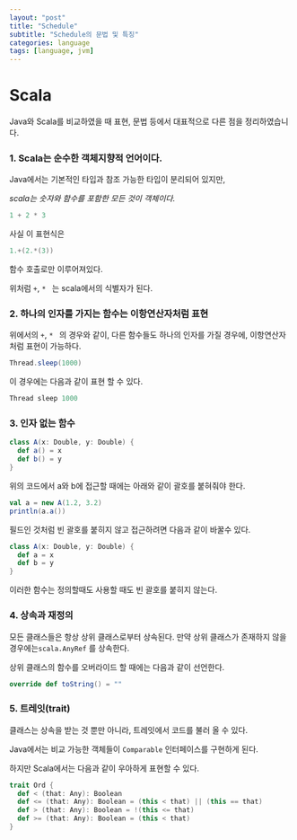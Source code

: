 ```yaml
---
layout: "post"
title: "Schedule"
subtitle: "Schedule의 문법 및 특징"
categories: language
tags: [language, jvm]
---
```


# Scala

Java와 Scala를 비교하였을 때 표현, 문법 등에서 대표적으로 다른 점을 정리하였습니다.

### 1. Scala는 순수한 객체지향적 언어이다.

Java에서는 기본적인 타입과 참조 가능한 타입이 분리되어 있지만,

*scala는 숫자와 함수를 포함한 모든 것이 객체이다.*

```scala
1 + 2 * 3
```

사실 이 표현식은

```scala
1.+(2.*(3))
```

함수 호출로만 이루어져있다.

위처럼 ```+```, ```* ``` 는 scala에서의 식별자가 된다.



### 2. 하나의 인자를 가지는 함수는 이항연산자처럼 표현

위에서의 ```+```, ```* ``` 의 경우와 같이, 다른 함수들도 하나의 인자를 가질 경우에, 이항연산자처럼 표현이 가능하다.

```scala
Thread.sleep(1000)
```

이 경우에는 다음과 같이 표현 할 수 있다.

```scala
Thread sleep 1000
```



### 3. 인자 없는 함수

```scala
class A(x: Double, y: Double) {
  def a() = x
  def b() = y
}
```

위의 코드에서 a와 b에 접근할 때에는 아래와 같이 괄호를 붙혀줘야 한다.

```scala
val a = new A(1.2, 3.2)
println(a.a())
```

필드인 것처럼 빈 괄호를 붙히지 않고 접근하려면 다음과 같이 바꿀수 있다.

```scala
class A(x: Double, y: Double) {
  def a = x
  def b = y
}
```

이러한 함수는 정의할때도 사용할 때도 빈 괄호를 붙히지 않는다.



### 4. 상속과 재정의

모든 클래스들은 항상 상위 클래스로부터 상속된다. 만약 상위 클래스가 존재하지 않을 경우에는```scala.AnyRef``` 를 상속한다.

상위 클래스의 함수를 오버라이드 할 때에는 다음과 같이 선언한다.

```scala
override def toString() = ""
```



### 5. 트레잇(trait)

클래스는 상속을 받는 것 뿐만 아니라, 트레잇에서 코드를 불러 올 수 있다.

Java에서는 비교 가능한 객체들이 ```Comparable``` 인터페이스를 구현하게 된다.

하지만 Scala에서는 다음과 같이 우아하게 표현할 수 있다.

```scala
trait Ord {
  def < (that: Any): Boolean
  def <= (that: Any): Boolean = (this < that) || (this == that)
  def > (that: Any): Boolean = !(this <= that)
  def >= (that: Any): Boolean = (this < that)
}
```


